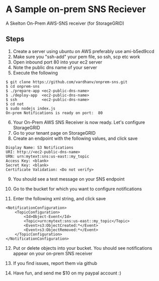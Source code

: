 
# A Sample on-prem SNS Reciever

A Skelton On-Prem AWS-SNS receiver (for StorageGRID)


## Steps

1. Create a server using ubuntu on AWS preferably use ami-b5ed9ccd
2. Make sure you "ssh-add" your pem file, so ssh, scp etc work
3. Open inbound port 80 into your ec2 server
4. Note the public dns name of your server
5. Execute the following
```
$ git clone https://github.com/vardhanv/onprem-sns.git 
$ cd onprem-sns
$ ./prepare-app <ec2-public-dns-name>
$ ./deploy-app  <ec2-public-dns-name>
$ ssh           <ec2-public-dns-name>
$ cd not
$ sudo nodejs index.js
On-prem Notifications is ready on port:  80
```

6. Your On-Prem AWS SNS Receiver is now ready. Let's configure StorageGRID
7. Go to your tenant page on StorageGRID
8. Create an endpoint with the following values, and click save
```
Display Name: S3 Notifications
URI: http://<ec2-public-dns-name>
URN: urn:mytext:sns:us-east::my_topic
Access Key: <blank>
Secret Key: <blank>
Certificate Validation: <Do not verify>
```

9. You should see a test message on your SNS endpoint

10. Go to the bucket for which you want to configure notifications
11. Enter the following xml string, and click save
```
<NotificationConfiguration>
    <TopicConfiguration>
        <Id>Object-Event</Id>
        <Topic>urn:mytext:sns:us-east::my_topic</Topic>
        <Event>s3:ObjectCreated:*</Event>
        <Event>s3:ObjectRemoved:*</Event>
    </TopicConfiguration>
</NotificationConfiguration>
```

12. Put or delete objects into your bucket. You should see notifications appear on your on-prem SNS receiver

13. If you find issues, report them via github

14. Have fun, and send me $10 on my paypal account :)


